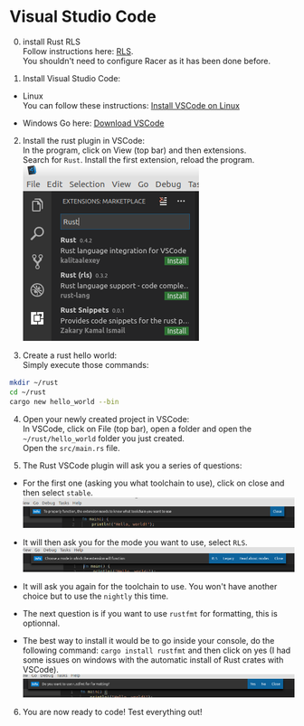 # Visual Studio Code

0. install Rust RLS  
Follow instructions here: [RLS](https://github.com/rust-lang-nursery/rls).  
You shouldn't need to configure Racer as it has been done before.

1. Install Visual Studio Code:  
* Linux  
You can follow these instructions: [Install VSCode on Linux](https://code.visualstudio.com/docs/setup/linux)  

* Windows
Go here: [Download VSCode](https://code.visualstudio.com/download)  

2. Install the rust plugin in VSCode:  
In the program, click on View (top bar) and then extensions.  
Search for `Rust`. Install the first extension, reload the program.  
![VSCode01](images/VSCode_01Rust.PNG)  

3. Create a rust hello world:  
Simply execute those commands:  
```sh
mkdir ~/rust
cd ~/rust
cargo new hello_world --bin
```

4. Open your newly created project in VSCode:  
In VSCode, click on File (top bar), open a folder and open the `~/rust/hello_world` folder you just created.  
Open the `src/main.rs` file.  

5. The Rust VSCode plugin will ask you a series of questions:  
* For the first one (asking you what toolchain to use), click on close and then select `stable`.  
![VSCode02](images/VSCode_02Toolchain.PNG)  

* It will then ask you for the mode you want to use, select `RLS`.  
![VSCode03](images/VSCode_03Mode.PNG)  

* It will ask you again for the toolchain to use. You won't have another choice but to use the `nightly` this time.  
* The next question is if you want to use `rustfmt` for formatting, this is optionnal.  
* The best way to install it would be to go inside your console, do the following command: `cargo install rustfmt` and then click on yes (I had some issues on windows with the automatic install of Rust crates with VSCode).  
![VSCode04](images/VSCode_04Rustfmt.PNG)  

6. You are now ready to code!
Test everything out!
